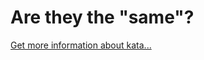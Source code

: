 Are they the "same"?
=
[Get more information about kata...](https://www.codewars.com//kata//kata/550498447451fbbd7600041c)